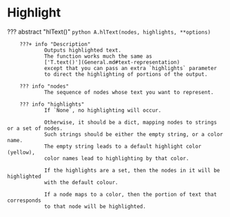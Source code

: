 # Highlight

??? abstract "hlText()"
    ```python
    A.hlText(nodes, highlights, **options)
    ```

		???+ info "Description"
				Outputs highlighted text.
				The function works much the same as 
				['T.text()'](General.md#text-representation)
				except that you can pass an extra `highlights` parameter
				to direct the highlighting of portions of the output.

		??? info "nodes"
				The sequence of nodes whose text you want to represent.

		??? info "highlights"
				If `None`, no highlighting will occur.

				Otherwise, it should be a dict, mapping nodes to strings or a set of nodes.
				Such strings should be either the empty string, or a color name.
				The empty string leads to a default highlight color (yellow),
				color names lead to highlighting by that color.

				If the highlights are a set, then the nodes in it will be highlighted
				with the default colour.

				If a node maps to a color, then the portion of text that corresponds
				to that node will be highlighted.
